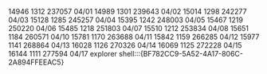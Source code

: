 
14946  1312 237057 04/01 
14989  1301 239643 04/02
15014  1298 242277 04/03
15128  1285 245257 04/04
15395  1242 248003 04/05
15467  1219 250220 04/06 
15485  1218 251803 04/07
15510  1212 253834 04/08
15651  1184 260571 04/10
15781  1170 263688 04/11
15842  1159 266285 04/12
15977  1141 268864 04/13
16028  1126 270326 04/14
16069  1125 272228 04/15
16144  1111 277594 04/17
explorer shell:::{BF782CC9-5A52-4A17-806C-2A894FFEEAC5}